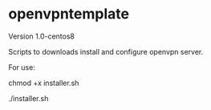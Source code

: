 # openvpntemplate
Version 1.0-centos8

Scripts to downloads install and configure openvpn server. 

For use:

chmod +x installer.sh

./installer.sh

